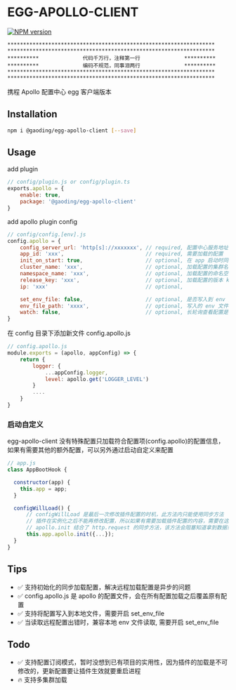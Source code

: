 # EGG-APOLLO-CLIENT
[![NPM version][npm-image]][npm-url]

[npm-image]: https://img.shields.io/npm/v/@gaoding/egg-apollo-client.svg?style=flat-square
[npm-url]: https://npmjs.org/package/@gaoding/egg-apollo-client

    ******************************************************************
    ******************************************************************
    **********              代码千万行，注释第一行              **********
    **********              编码不规范，同事泪两行              **********
    ******************************************************************
    ******************************************************************

携程 Apollo 配置中心 egg 客户端版本

## Installation
```bash
npm i @gaoding/egg-apollo-client [--save]
```

## Usage
add plugin
```js
// config/plugin.js or config/plugin.ts
exports.apollo = {
    enable: true,
    package: '@gaoding/egg-apollo-client'
}
```

add apollo plugin config
```js
// config/config.[env].js
config.apollo = {
    config_server_url: 'http[s]://xxxxxxx', // required, 配置中心服务地址
    app_id: 'xxx',                          // required, 需要加载的配置
    init_on_start: true,                    // optional, 在 app 启动时同时加载配置，加载的配置会在插件加载前被加载
    cluster_name: 'xxx',                    // optional, 加载配置的集群名称, default: 'default'
    namespace_name: 'xxx',                  // optional, 加载配置的命名空间, default: 'application'
    release_key: 'xxx',                     // optional, 加载配置的版本 key, default: ''
    ip: 'xxx'                               // optional,

    set_env_file: false,                    // optional, 是否写入到 env 文件, default: false
    env_file_path: 'xxxx',                  // optional, 写入的 env 文件路径, default: ${app.baseDir}/.env.apollo
    watch: false,                           // optional, 长轮询查看配置是否更新, default: false
}
```

在 config 目录下添加新文件 config.apollo.js
```js
// config.apollo.js
module.exports = (apollo, appConfig) => {
    return {
        logger: {
            ...appConfig.logger,
            level: apollo.get('LOGGER_LEVEL')
        }
        ....
    }
}
```

### 启动自定义
egg-apollo-client 没有特殊配置只加载符合配置项(config.apollo)的配置信息，如果有需要其他的额外配置，可以另外通过启动自定义来配置
```js
// app.js
class AppBootHook {

  constructor(app) {
    this.app = app;
  }

  configWillLoad() {
      // configWillLoad 是最后一次修改插件配置的时机，此方法内只能使用同步方法
      // 插件在实例化之后不能再修改配置，所以如果有需要加载插件配置的内容，需要在这里加载
      // apollo.init 结合了 http.request 的同步方法，该方法会阻塞知道拿到数据或请求超时，可以使用该方法在这里加载配置
      this.app.apollo.init({...});
  }
}
```

## Tips
- ✅ 支持初始化的同步加载配置，解决远程加载配置是异步的问题
- ✅ config.apollo.js 是 apollo 的配置文件，会在所有配置加载之后覆盖原有配置
- ✅ 支持将配置写入到本地文件，需要开启 set_env_file
- ✅ 当读取远程配置出错时，兼容本地 env 文件读取, 需要开启 set_env_file

## Todo
- ✅ 支持配置订阅模式，暂时没想到已有项目的实用性，因为插件的加载是不可修改的，更新配置要让插件生效就要重启进程
- 🔥 支持多集群加载
